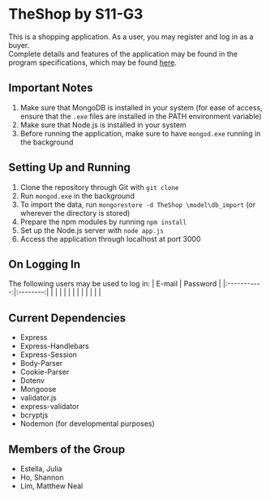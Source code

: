 # TheShop by S11-G3
This is a shopping application. As a user, you may register and log in as a buyer.  
Complete details and features of the application may be found in the program specifications, which may be found [here](https://github.com/ccapdev1920T2/s11g3/blob/master/%5BREVISED%5D%20Group3%20S11%20MP%20Specifications.pdf.pdf).

## Important Notes
1. Make sure that MongoDB is installed in your system (for ease of access, ensure that the `.exe` files are installed in the PATH environment variable)
2. Make sure that Node.js is installed in your system
3. Before running the application, make sure to have `mongod.exe` running in the background

## Setting Up and Running
1. Clone the repository through Git with `git clone`
2. Run `mongod.exe` in the background
3. To import the data, run `mongorestore -d TheShop \model\db_import` (or wherever the directory is stored)
4. Prepare the npm modules by running `npm install`
5. Set up the Node.js server with `node app.js`
6. Access the application through localhost at port 3000

## On Logging In
The following users may be used to log in:
| E-mail | Password |
|:-----------:|:--------:|
|  |  |
|  |  |
|  |  |
|  |  |

## Current Dependencies
- Express
- Express-Handlebars
- Express-Session
- Body-Parser
- Cookie-Parser
- Dotenv
- Mongoose
- validator.js
- express-validator
- bcryptjs
- Nodemon (for developmental purposes)

## Members of the Group
- Estella, Julia
- Ho, Shannon
- Lim, Matthew Neal
